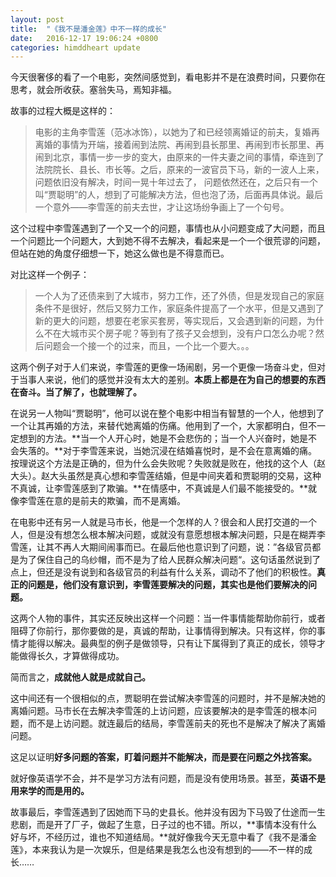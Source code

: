 ```yaml
---
layout: post
title:  "《我不是潘金莲》中不一样的成长"
date:   2016-12-17 19:06:24 +0800
categories: himddheart update
---
```

今天很奢侈的看了一个电影，突然间感觉到，看电影并不是在浪费时间，只要你在思考，就会所收获。塞翁失马，焉知非福。

故事的过程大概是这样的：
>电影的主角李雪莲（范冰冰饰），以她为了和已经领离婚证的前夫，复婚再离婚的事情为开端，接着闹到法院、再闹到县长那里、再闹到市长那里、再闹到北京，事情一步一步的变大，由原来的一件夫妻之间的事情，牵连到了法院院长、县长、市长等。之后，原来的一波官员下马，新的一波人上来，问题依旧没有解决，时间一晃十年过去了， 问题依然还在，之后只有一个叫“贾聪明”的人，想到了可能解决方法，但也泡了汤，后面再具体说。最后一个意外——李雪莲的前夫去世，才让这场纷争画上了一个句号。

这个过程中李雪莲遇到了一个又一个的问题，事情也从小问题变成了大问题，而且一个问题比一个问题大，大到她不得不去解决，看起来是一个一个很荒谬的问题，但站在她的角度仔细想一下，她这么做也是不得意而已。

对比这样一个例子：
>一个人为了还债来到了大城市，努力工作，还了外债，但是发现自己的家庭条件不是很好，然后又努力工作，家庭条件提高了一个水平，但是又遇到了新的更大的问题，想要在老家买套房，等实现后，又会遇到新的问题，为什么不在大城市买个房子呢？等到有了孩子又会想到，没有户口怎么办呢？然后问题会一个接一个的过来，而且，一个比一个要大。。。

这两个例子对于人们来说，李雪莲的更像一场闹剧，另一个更像一场奋斗史，但对于当事人来说，他们的感觉并没有太大的差别。**本质上都是在为自己的想要的东西在奋斗。当了解了，也就理解了。**

在说另一人物叫“贾聪明”，他可以说在整个电影中相当有智慧的一个人，他想到了一个让其再婚的方法，来替代她离婚的伤痛。他用到了一个，大家都明白，但不一定想到的方法。**当一个人开心时，她是不会悲伤的；当一个人兴奋时，她是不会失落的。**对于李雪莲来说，当她沉浸在结婚喜悦时，是不会在意离婚的痛。按理说这个方法是正确的，但为什么会失败呢？失败就是败在，他找的这个人（赵大头）。赵大头虽然是真心想和李雪莲结婚，但是中间夹着和贾聪明的交易，这种不真诚，让李雪莲感到了欺骗。**在情感中，不真诚是人们最不能接受的。**就像李雪莲在意的是前夫的欺骗，而不是离婚。

在电影中还有另一人就是马市长，他是一个怎样的人？很会和人民打交道的一个人，但是没有想怎么根本解决问题，或就没有意愿想根本解决问题，只是在糊弄李雪莲，让其不再人大期间闹事而已。在最后他也意识到了问题，说：”各级官员都是为了保住自己的乌纱帽，而不是为了给人民群众解决问题“。这句话虽然说到了点上，但还是没有说到和各级官员的利益有什么关系，调动不了他们的积极性。**真正的问题是，他们没有意识到，李雪莲要解决的问题，其实也是他们要解决的问题。**

这两个人物的事件，其实还反映出这样一个问题：当一件事情能帮助你前行，或者阻碍了你前行，那你要做的是，真诚的帮助，让事情得到解决。只有这样，你的事情才能得以解决。最典型的例子是做领导，只有让下属得到了真正的成长，领导才能做得长久，才算做得成功。

简而言之，**成就他人就是成就自己。** 

这中间还有一个很相似的点，贾聪明在尝试解决李雪莲的问题时，并不是解决她的离婚问题。马市长在去解决李雪莲的上访问题，应该要解决的是李雪莲的根本问题，而不是上访问题。就连最后的结局，李雪莲前夫的死也不是解决了解决了离婚问题。

这足以证明**好多问题的答案，盯着问题并不能解决，而是要在问题之外找答案。** 

就好像英语学不会，并不是学习方法有问题，而是没有使用场景。甚至，**英语不是用来学的而是用的。**

故事最后，李雪莲遇到了因她而下马的史县长。他并没有因为下马毁了仕途而一生悲剧，而是开了厂子，做起了生意，日子过的也不错。所以，**事情本没有什么好与坏，不经历过，谁也不知道结局。**就好像我今天无意中看了《我不是潘金莲》，本来我认为是一次娱乐，但是结果是我怎么也没有想到的——不一样的成长……






